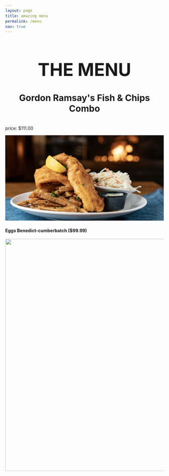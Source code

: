 ```yaml
---
layout: page
title: amazing menu
permalink: /menu
nav: true
---
```


<h1 align="center"><span>
  
# THE MENU
</h1>

<h1 align="center"><span>
  
#### Gordon Ramsay's Fish & Chips Combo 
</h1>

price: $111.00

<p align="center">
  
![images](assets/images/fishnchips.png)
</p>

#### Eggs Benedict-cumberbatch ($99.99)

<p align="center">
  <img width="560" height="740" src="https://s23209.pcdn.co/wp-content/uploads/2022/09/220602_DD_Eggs-Benedict_368.jpg">
</p>
